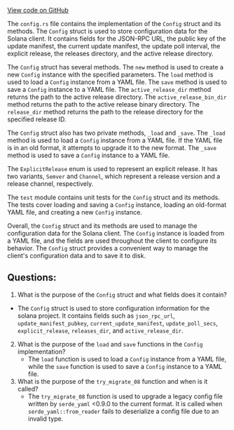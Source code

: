 
[View code on GitHub](https://github.com/solana-labs/solana/blob/master/install/src/config.rs)

The `config.rs` file contains the implementation of the `Config` struct and its methods. The `Config` struct is used to store configuration data for the Solana client. It contains fields for the JSON-RPC URL, the public key of the update manifest, the current update manifest, the update poll interval, the explicit release, the releases directory, and the active release directory.

The `Config` struct has several methods. The `new` method is used to create a new `Config` instance with the specified parameters. The `load` method is used to load a `Config` instance from a YAML file. The `save` method is used to save a `Config` instance to a YAML file. The `active_release_dir` method returns the path to the active release directory. The `active_release_bin_dir` method returns the path to the active release binary directory. The `release_dir` method returns the path to the release directory for the specified release ID.

The `Config` struct also has two private methods, `_load` and `_save`. The `_load` method is used to load a `Config` instance from a YAML file. If the YAML file is in an old format, it attempts to upgrade it to the new format. The `_save` method is used to save a `Config` instance to a YAML file.

The `ExplicitRelease` enum is used to represent an explicit release. It has two variants, `Semver` and `Channel`, which represent a release version and a release channel, respectively.

The `test` module contains unit tests for the `Config` struct and its methods. The tests cover loading and saving a `Config` instance, loading an old-format YAML file, and creating a new `Config` instance.

Overall, the `Config` struct and its methods are used to manage the configuration data for the Solana client. The `Config` instance is loaded from a YAML file, and the fields are used throughout the client to configure its behavior. The `Config` struct provides a convenient way to manage the client's configuration data and to save it to disk.
## Questions: 
 1. What is the purpose of the `Config` struct and what fields does it contain?
   - The `Config` struct is used to store configuration information for the solana project. It contains fields such as `json_rpc_url`, `update_manifest_pubkey`, `current_update_manifest`, `update_poll_secs`, `explicit_release`, `releases_dir`, and `active_release_dir`.
2. What is the purpose of the `load` and `save` functions in the `Config` implementation?
   - The `load` function is used to load a `Config` instance from a YAML file, while the `save` function is used to save a `Config` instance to a YAML file.
3. What is the purpose of the `try_migrate_08` function and when is it called?
   - The `try_migrate_08` function is used to upgrade a legacy config file written by `serde_yaml` <0.9.0 to the current format. It is called when `serde_yaml::from_reader` fails to deserialize a config file due to an invalid type.